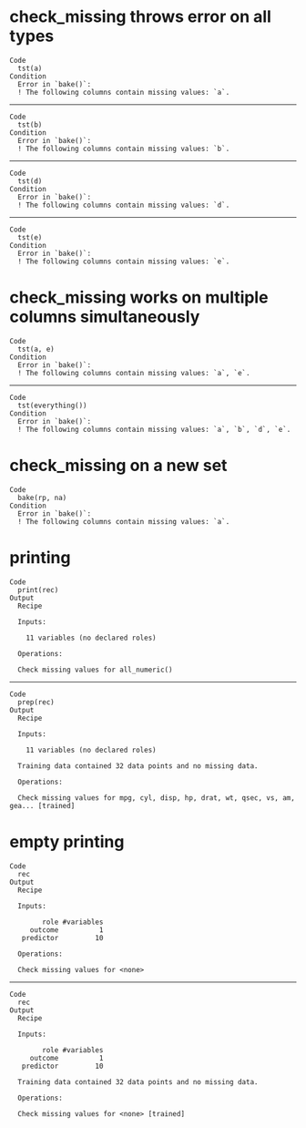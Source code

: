 # check_missing throws error on all types

    Code
      tst(a)
    Condition
      Error in `bake()`:
      ! The following columns contain missing values: `a`.

---

    Code
      tst(b)
    Condition
      Error in `bake()`:
      ! The following columns contain missing values: `b`.

---

    Code
      tst(d)
    Condition
      Error in `bake()`:
      ! The following columns contain missing values: `d`.

---

    Code
      tst(e)
    Condition
      Error in `bake()`:
      ! The following columns contain missing values: `e`.

# check_missing works on multiple columns simultaneously

    Code
      tst(a, e)
    Condition
      Error in `bake()`:
      ! The following columns contain missing values: `a`, `e`.

---

    Code
      tst(everything())
    Condition
      Error in `bake()`:
      ! The following columns contain missing values: `a`, `b`, `d`, `e`.

# check_missing on a new set

    Code
      bake(rp, na)
    Condition
      Error in `bake()`:
      ! The following columns contain missing values: `a`.

# printing

    Code
      print(rec)
    Output
      Recipe
      
      Inputs:
      
        11 variables (no declared roles)
      
      Operations:
      
      Check missing values for all_numeric()

---

    Code
      prep(rec)
    Output
      Recipe
      
      Inputs:
      
        11 variables (no declared roles)
      
      Training data contained 32 data points and no missing data.
      
      Operations:
      
      Check missing values for mpg, cyl, disp, hp, drat, wt, qsec, vs, am, gea... [trained]

# empty printing

    Code
      rec
    Output
      Recipe
      
      Inputs:
      
            role #variables
         outcome          1
       predictor         10
      
      Operations:
      
      Check missing values for <none>

---

    Code
      rec
    Output
      Recipe
      
      Inputs:
      
            role #variables
         outcome          1
       predictor         10
      
      Training data contained 32 data points and no missing data.
      
      Operations:
      
      Check missing values for <none> [trained]

